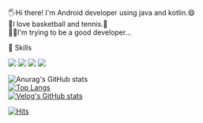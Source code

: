 🖐Hi there! I'm Android developer using java and kotlin.😄  
🏀I love basketball and tennis.🎾  
👨‍💻I'm trying to be a good developer...

  

💪 Skills

<img src="https://img.shields.io/badge/Android-3DDC84?style=flat-square&logo=Android&logoColor=white"/> <img src="https://img.shields.io/badge/Kotlin-7F52FF?style=flat-square&logo=Kotlin&logoColor=FFFFFF"/> <img src="https://img.shields.io/badge/Git-F05032?style=flat-square&logo=Git&logoColor=FFFFFF"/> <img src="https://img.shields.io/badge/GitHub-181717?style=flat-square&logo=GitHub&logoColor=FFFFFF"/>

  

![Anurag's GitHub stats](https://github-readme-stats.vercel.app/api?username=shjung53&show_icons=true&theme=light)  
[![Top Langs](https://github-readme-stats.vercel.app/api/top-langs/?username=shjung53&layout=compact&theme=light)](https://github.com/anuraghazra/github-readme-stats)  
[![Velog's GitHub stats](https://velog-readme-stats.vercel.app/api?name=shjung53)](https://velog.io/@shjung53)

  
  
[![Hits](https://hits.seeyoufarm.com/api/count/incr/badge.svg?url=https%3A%2F%2Fgithub.com%2Fshjung53&count_bg=%2379C83D&title_bg=%23555555&icon=&icon_color=%23E7E7E7&title=hits&edge_flat=false)](https://hits.seeyoufarm.com)
